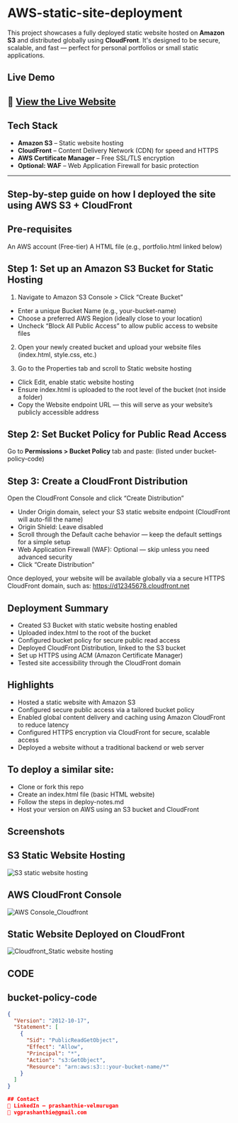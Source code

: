 # AWS-static-site-deployment
This project showcases a fully deployed static website hosted on **Amazon S3** and distributed globally using **CloudFront**. It's designed to be secure, scalable, and fast — perfect for personal portfolios or small static applications.

## Live Demo
🔗 [View the Live Website](https://d306m6ixj1e2ue.cloudfront.net/)  
---

## Tech Stack
- **Amazon S3** – Static website hosting
- **CloudFront** – Content Delivery Network (CDN) for speed and HTTPS
- **AWS Certificate Manager** – Free SSL/TLS encryption
- **Optional: WAF** – Web Application Firewall for basic protection

---

## Step-by-step guide on how I deployed the site using AWS S3 + CloudFront

## Pre-requisites 
An AWS account (Free-tier) 
A HTML file (e.g., portfolio.html linked below)

## Step 1: Set up an Amazon S3 Bucket for Static Hosting

1. Navigate to Amazon S3 Console > Click “Create Bucket”
- Enter a unique Bucket Name (e.g., your-bucket-name)
- Choose a preferred AWS Region (ideally close to your location)
- Uncheck “Block All Public Access” to allow public access to website files

2. Open your newly created bucket and upload your website files (index.html, style.css, etc.)

3. Go to the Properties tab and scroll to Static website hosting
- Click Edit, enable static website hosting
- Ensure index.html is uploaded to the root level of the bucket (not inside a folder)
- Copy the Website endpoint URL — this will serve as your website’s publicly accessible address

## Step 2: Set Bucket Policy for Public Read Access

Go to **Permissions > Bucket Policy** tab and paste: (listed under bucket-policy-code)

## Step 3: Create a CloudFront Distribution

Open the CloudFront Console and click “Create Distribution”
- Under Origin domain, select your S3 static website endpoint (CloudFront will auto-fill the name)
- Origin Shield: Leave disabled
- Scroll through the Default cache behavior — keep the default settings for a simple setup
- Web Application Firewall (WAF): Optional — skip unless you need advanced security
- Click “Create Distribution”

Once deployed, your website will be available globally via a secure HTTPS CloudFront domain, such as:
[https://d12345678.cloudfront.net ](https://d306m6ixj1e2ue.cloudfront.net/)

## Deployment Summary

- Created S3 Bucket with static website hosting enabled
- Uploaded index.html to the root of the bucket
- Configured bucket policy for secure public read access
- Deployed CloudFront Distribution, linked to the S3 bucket
- Set up HTTPS using ACM (Amazon Certificate Manager)
- Tested site accessibility through the CloudFront domain

## Highlights
- Hosted a static website with Amazon S3
- Configured secure public access via a tailored bucket policy
- Enabled global content delivery and caching using Amazon CloudFront to reduce latency
- Configured HTTPS encryption via CloudFront for secure, scalable access
- Deployed a website without a traditional backend or web server

## To deploy a similar site:

- Clone or fork this repo
- Create an index.html file (basic HTML website)
- Follow the steps in deploy-notes.md
- Host your version on AWS using an S3 bucket and CloudFront

## Screenshots

## S3 Static Website Hosting

![S3 static website hosting](https://github.com/user-attachments/assets/ed503ff6-a6b8-4800-a3b6-3252aee3cbad)

## AWS CloudFront Console 

![AWS Console_Cloudfront](https://github.com/user-attachments/assets/0754681b-575a-461e-a314-1ca2bc0fd3d3)

## Static Website Deployed on CloudFront

![Cloudfront_Static website hosting](https://github.com/user-attachments/assets/3d08217f-0c6f-47e0-84ff-528908248643)

## CODE

## bucket-policy-code

```json
{
  "Version": "2012-10-17",
  "Statement": [
    {
      "Sid": "PublicReadGetObject",
      "Effect": "Allow",
      "Principal": "*",
      "Action": "s3:GetObject",
      "Resource": "arn:aws:s3:::your-bucket-name/*"
    }
  ]
}

## Contact
🔗 LinkedIn – prashanthie-velmurugan
📧 vgprashanthie@gmail.com





